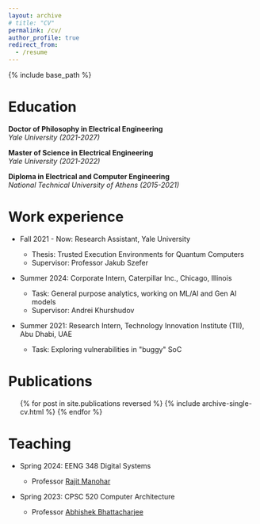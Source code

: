 ```yaml
---
layout: archive
# title: "CV"
permalink: /cv/
author_profile: true
redirect_from:
  - /resume
---
```


{% include base_path %}

Education
======
**Doctor of Philosophy in Electrical Engineering** \
_Yale University (2021-2027)_

**Master of Science in Electrical Engineering** \
_Yale University (2021-2022)_

**Diploma in Electrical and Computer Engineering** \
_National Technical University of Athens (2015-2021)_ 

Work experience
======

* Fall 2021 - Now: Research Assistant, Yale University
  * Thesis: Trusted Execution Environments for Quantum Computers
  * Supervisor: Professor Jakub Szefer

* Summer 2024: Corporate Intern, Caterpillar Inc., Chicago, Illinois
  * Task: General purpose analytics, working on ML/AI and Gen AI models
  * Supervisor: Andrei Khurshudov

* Summer 2021: Research Intern, Technology Innovation Institute (TII),  Abu Dhabi, UAE
  * Task: Exploring vulnerabilities in "buggy" SoC

<!-- * Fall 2020 and Spring 2021: Research Assistant, National Technical University of Athens, Greece
  * Thesis: A survey for side-channel attacks due to speculative execution and mitigation mechanisms
  * Supervisor: Professor Dionisios Pnevmatikatos -->
  
<!-- Skills
======
* Skill 1
* Skill 2
  * Sub-skill 2.1
  * Sub-skill 2.2
  * Sub-skill 2.3
* Skill 3 -->

Publications
======
  <ul>{% for post in site.publications reversed %}
    {% include archive-single-cv.html %}
  {% endfor %}</ul>
  
<!-- Talks
======
  <ul>{% for post in site.talks reversed %}
    {% include archive-single-talk-cv.html  %}
  {% endfor %}</ul> -->
  
Teaching
======

  * Spring 2024: EENG 348 Digital Systems
    * Professor [Rajit Manohar](https://csl.yale.edu/~rajit/)

  * Spring 2023: CPSC 520 Computer Architecture
    * Professor [Abhishek Bhattacharjee](https://www.cs.yale.edu/homes/abhishek/)
  
<!-- Service and leadership
======
* Currently signed in to 43 different slack teams -->
